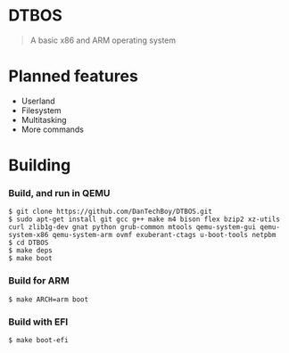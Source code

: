 # DTBOS
> A basic x86 and ARM operating system

# Planned features
- Userland
- Filesystem
- Multitasking
- More commands

# Building
### Build, and run in QEMU
```
$ git clone https://github.com/DanTechBoy/DTBOS.git
$ sudo apt-get install git gcc g++ make m4 bison flex bzip2 xz-utils curl zlib1g-dev gnat python grub-common mtools qemu-system-gui qemu-system-x86 qemu-system-arm ovmf exuberant-ctags u-boot-tools netpbm
$ cd DTBOS
$ make deps
$ make boot
```
### Build for ARM
```
$ make ARCH=arm boot
```
### Build with EFI
```
$ make boot-efi
```